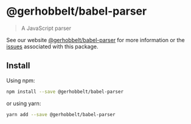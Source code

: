 # @gerhobbelt/babel-parser

> A JavaScript parser

See our website [@gerhobbelt/babel-parser](https://babeljs.io/docs/en/next/babel-parser.html) for more information or the [issues](https://github.com/babel/babel/issues?utf8=%E2%9C%93&q=is%3Aissue+label%3A%22pkg%3A%20babylon%22+is%3Aopen) associated with this package.

## Install

Using npm:

```sh
npm install --save @gerhobbelt/babel-parser
```

or using yarn:

```sh
yarn add --save @gerhobbelt/babel-parser
```
